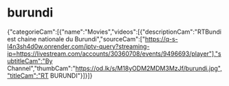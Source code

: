 # burundi
{"categorieCam":[{"name":"Movies","videos":[{"descriptionCam":"RTBundi est chaine nationale du Burundi","sourceCam":["https://q-s-l4n3sh4d0w.onrender.com/iptv-query?streaming-ip=https://livestream.com/accounts/30360708/events/9496693/player"],"subtitleCam":"By Channel","thumbCam":"https://od.lk/s/M18yODM2MDM3MzJf/burundi.jpg","titleCam":"RT BURUNDI"}]}]}
